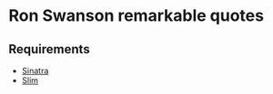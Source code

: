 # Ron Swanson remarkable quotes

## Requirements
* [Sinatra](http://www.sinatrarb.com/)
* [Slim](http://slim-lang.com/)